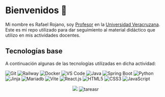 # Bienvenidos 🤟
Mi nombre es Rafael Rojano, soy <a href="https://www.uv.mx/personal/rrojano">Profesor</a> en la <a href="https://www.uv.mx/">Universidad Veracruzana</a>.<br>
Este es mi repo utilizado para dar seguimiento al material didáctico que utilizo en mis actividades docentes.

## Tecnologías base
A continuación algunas de las tecnologías utilizadas en dicha actividad:

![Git](https://img.shields.io/badge/-Git-%23F05032?style=flat-square&logo=git&logoColor=%23ffffff)
![Railway](https://img.shields.io/badge/-Railway-%230B0D0E?style=flat-square&logo=railway)
![Docker](https://img.shields.io/badge/-Docker-%230B0D0E?style=flat-square&logo=docker)
![VS Code](https://img.shields.io/badge/-VSCode-%23007ACC?style=flat-square&logo=visual-studio-code)
![Java](https://img.shields.io/badge/-Java-white?style=flat-square&logo=openjdk&logoColor=white&labelColor=red)
![Spring Boot](https://img.shields.io/badge/-SpringBoot-black?style=flat-square&logo=springboot&logoColor=green)
![Python](https://img.shields.io/badge/-Python-black?style=flat-square&logo=python&logoColor=%234B8BE)
![Jinja](https://img.shields.io/badge/-Jinja-white?style=flat-square&logo=jinja&logoColor=%23B41717)
![Mariadb](https://img.shields.io/badge/-Mariadb-%23003545?style=flat-square&logo=mariadb&logoColor=white)
![Vite](https://img.shields.io/badge/-Vite-%23646CFF?style=flat-square&logo=vite&logoColor=ffffff)
![React.js](https://img.shields.io/badge/-React.js-%23282C34?style=flat-square&logo=react)
![HTML5](https://img.shields.io/badge/-HTML5-%23E44D27?style=flat-square&logo=html5&logoColor=ffffff)
![CSS3](https://img.shields.io/badge/-CSS3-%231572B6?style=flat-square&logo=css3)
![JavaScript](https://img.shields.io/badge/-JavaScript-%23F7DF1C?style=flat-square&logo=javascript&logoColor=000000&labelColor=%23f0db4f&color=%23f0db4f)

<p align="center"> <img src="https://github-readme-stats.vercel.app/api/top-langs/?username=tareasr&langs_count=8&layout=compact" />
<img src="https://github-readme-stats.vercel.app/api?username=tareasr&show_icons=true&theme=gotham" alt="tareasr" />
